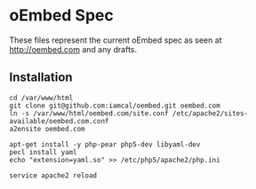 oEmbed Spec
===========

These files represent the current oEmbed spec as seen at 
<a href="http://oembed.com">http://oembed.com</a> and any drafts.


## Installation

    cd /var/www/html
    git clone git@github.com:iamcal/oembed.git oembed.com
    ln -s /var/www/html/oembed.com/site.conf /etc/apache2/sites-available/oembed.com.conf
    a2ensite oembed.com
    
    apt-get install -y php-pear php5-dev libyaml-dev
    pecl install yaml
    echo "extension=yaml.so" >> /etc/php5/apache2/php.ini
    
    service apache2 reload
